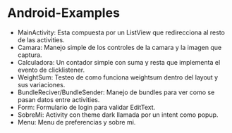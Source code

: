 Android-Examples
================

- MainActivity: Esta compuesta por un ListView que redirecciona al resto de las activities.
- Camara: Manejo simple de los controles de la camara y la imagen que captura.
- Calculadora: Un contador simple con suma y resta que implementa el evento de clicklistener.
- WeightSum: Testeo de como funciona weightsum dentro del layout y sus variaciones.
- BundleReciver/BundleSender: Manejo de bundles para ver como se pasan datos entre activities.
- Form: Formulario de login para validar EditText.
- SobreMi: Activity con theme dark llamada por un intent como popup.
- Menu: Menu de preferencias y sobre mi.